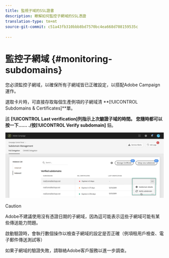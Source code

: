 ```yaml
---
title: 監視子域的SSL證書
description: 瞭解如何監控子網域的SSL憑證
translation-type: tm+mt
source-git-commit: c51a43fb310bbb8bd7570bc4ea668d708159535c

---
```



# 監控子網域 {#monitoring-subdomains}

您必須監控子網域，以確保所有子網域皆已正確設定，以搭配Adobe Campaign運作。

選取卡片時，可直接存取每個生產例項的子網域清 **[!UICONTROL Subdomains & Certificates]**單。

該 **[!UICONTROL Last verification]**列指示上次驗證子域的時間。** 您隨時都可以按一下…… **./按**[!UICONTROL Verify subdomain]** 鈕。

![](assets/subdomain_verification.png)

>[!CAUTION]
>
>Adobe不建議使用沒有憑證日期的子網域，因為這可能表示這些子網域可能有某些傳送能力問題。

啟動驗證時，會執行數個操作以檢查子網域的設定是否正確（例項租用戶檢查、電子郵件傳送測試等）

如果子網域的驗證失敗，請聯絡Adobe客戶服務以進一步調查。

